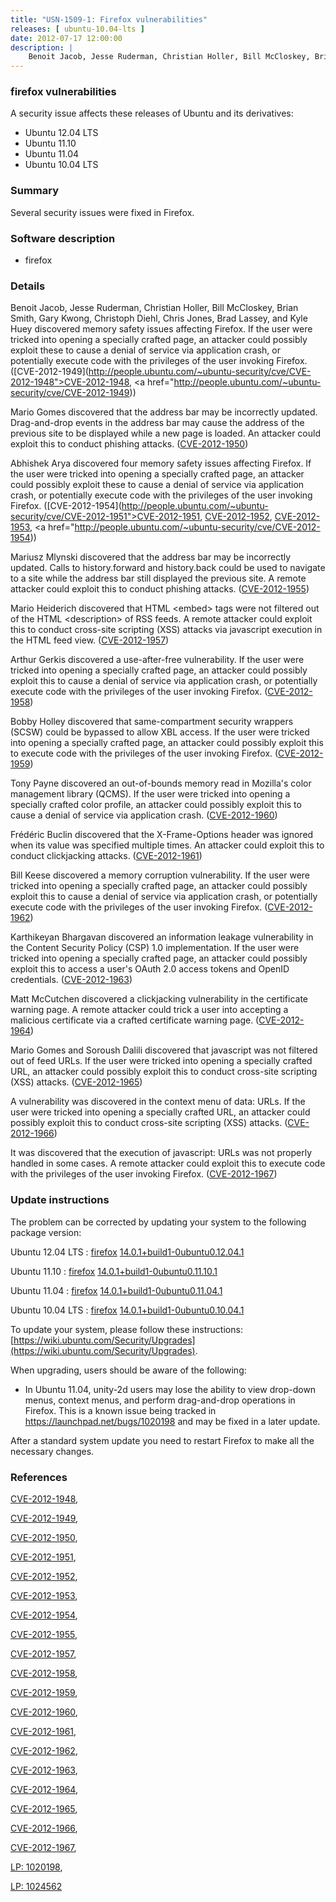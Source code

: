 ```yaml
---
title: "USN-1509-1: Firefox vulnerabilities"
releases: [ ubuntu-10.04-lts ]
date: 2012-07-17 12:00:00
description: |
    Benoit Jacob, Jesse Ruderman, Christian Holler, Bill McCloskey, Brian Smith, Gary Kwong, Christoph Diehl, Chris Jones, Brad Lassey, and Kyle Huey discovered memory safety issues affecting Firefox. If the user were tricked into opening a specially crafted page, an attacker could possibly exploit these to cause a denial of service via application crash, or potentially execute code with the privileges of the user invoking Firefox. ([CVE-2012-1949](http://people.ubuntu.com/~ubuntu-security/cve/CVE-2012-1948">CVE-2012-1948</a>, <a href="http://people.ubuntu.com/~ubuntu-security/cve/CVE-2012-1949))
--- 
```

 
### firefox vulnerabilities

A security issue affects these releases of Ubuntu and its derivatives:

* Ubuntu 12.04 LTS
* Ubuntu 11.10
* Ubuntu 11.04
* Ubuntu 10.04 LTS

### Summary

Several security issues were fixed in Firefox. 

### Software description

* firefox 

### Details

Benoit Jacob, Jesse Ruderman, Christian Holler, Bill McCloskey, Brian Smith, Gary Kwong, Christoph Diehl, Chris Jones, Brad Lassey, and Kyle Huey discovered memory safety issues affecting Firefox. If the user were tricked into opening a specially crafted page, an attacker could possibly exploit these to cause a denial of service via application crash, or potentially execute code with the privileges of the user invoking Firefox. ([CVE-2012-1949](http://people.ubuntu.com/~ubuntu-security/cve/CVE-2012-1948">CVE-2012-1948</a>, <a href="http://people.ubuntu.com/~ubuntu-security/cve/CVE-2012-1949))

Mario Gomes discovered that the address bar may be incorrectly updated. Drag-and-drop events in the address bar may cause the address of the previous site to be displayed while a new page is loaded. An attacker could exploit this to conduct phishing attacks. ([CVE-2012-1950](http://people.ubuntu.com/~ubuntu-security/cve/CVE-2012-1950))

Abhishek Arya discovered four memory safety issues affecting Firefox. If the user were tricked into opening a specially crafted page, an attacker could possibly exploit these to cause a denial of service via application crash, or potentially execute code with the privileges of the user invoking Firefox. ([CVE-2012-1954](http://people.ubuntu.com/~ubuntu-security/cve/CVE-2012-1951">CVE-2012-1951</a>, <a href="http://people.ubuntu.com/~ubuntu-security/cve/CVE-2012-1952">CVE-2012-1952</a>, <a href="http://people.ubuntu.com/~ubuntu-security/cve/CVE-2012-1953">CVE-2012-1953</a>, <a href="http://people.ubuntu.com/~ubuntu-security/cve/CVE-2012-1954))

Mariusz Mlynski discovered that the address bar may be incorrectly updated. Calls to history.forward and history.back could be used to navigate to a site while the address bar still displayed the previous site. A remote attacker could exploit this to conduct phishing attacks. ([CVE-2012-1955](http://people.ubuntu.com/~ubuntu-security/cve/CVE-2012-1955))

Mario Heiderich discovered that HTML &lt;embed&gt; tags were not filtered out of the HTML &lt;description&gt; of RSS feeds. A remote attacker could exploit this to conduct cross-site scripting (XSS) attacks via javascript execution in the HTML feed view. ([CVE-2012-1957](http://people.ubuntu.com/~ubuntu-security/cve/CVE-2012-1957))

Arthur Gerkis discovered a use-after-free vulnerability. If the user were tricked into opening a specially crafted page, an attacker could possibly exploit this to cause a denial of service via application crash, or potentially execute code with the privileges of the user invoking Firefox. ([CVE-2012-1958](http://people.ubuntu.com/~ubuntu-security/cve/CVE-2012-1958))

Bobby Holley discovered that same-compartment security wrappers (SCSW) could be bypassed to allow XBL access. If the user were tricked into opening a specially crafted page, an attacker could possibly exploit this to execute code with the privileges of the user invoking Firefox. ([CVE-2012-1959](http://people.ubuntu.com/~ubuntu-security/cve/CVE-2012-1959))

Tony Payne discovered an out-of-bounds memory read in Mozilla&#39;s color management library (QCMS). If the user were tricked into opening a specially crafted color profile, an attacker could possibly exploit this to cause a denial of service via application crash. ([CVE-2012-1960](http://people.ubuntu.com/~ubuntu-security/cve/CVE-2012-1960))

Frédéric Buclin discovered that the X-Frame-Options header was ignored when its value was specified multiple times. An attacker could exploit this to conduct clickjacking attacks. ([CVE-2012-1961](http://people.ubuntu.com/~ubuntu-security/cve/CVE-2012-1961))

Bill Keese discovered a memory corruption vulnerability. If the user were tricked into opening a specially crafted page, an attacker could possibly exploit this to cause a denial of service via application crash, or potentially execute code with the privileges of the user invoking Firefox. ([CVE-2012-1962](http://people.ubuntu.com/~ubuntu-security/cve/CVE-2012-1962))

Karthikeyan Bhargavan discovered an information leakage vulnerability in the Content Security Policy (CSP) 1.0 implementation. If the user were tricked into opening a specially crafted page, an attacker could possibly exploit this to access a user&#39;s OAuth 2.0 access tokens and OpenID credentials. ([CVE-2012-1963](http://people.ubuntu.com/~ubuntu-security/cve/CVE-2012-1963))

Matt McCutchen discovered a clickjacking vulnerability in the certificate warning page. A remote attacker could trick a user into accepting a malicious certificate via a crafted certificate warning page. ([CVE-2012-1964](http://people.ubuntu.com/~ubuntu-security/cve/CVE-2012-1964))

Mario Gomes and Soroush Dalili discovered that javascript was not filtered out of feed URLs. If the user were tricked into opening a specially crafted URL, an attacker could possibly exploit this to conduct cross-site scripting (XSS) attacks. ([CVE-2012-1965](http://people.ubuntu.com/~ubuntu-security/cve/CVE-2012-1965))

A vulnerability was discovered in the context menu of data: URLs. If the user were tricked into opening a specially crafted URL, an attacker could possibly exploit this to conduct cross-site scripting (XSS) attacks. ([CVE-2012-1966](http://people.ubuntu.com/~ubuntu-security/cve/CVE-2012-1966))

It was discovered that the execution of javascript: URLs was not properly handled in some cases. A remote attacker could exploit this to execute code with the privileges of the user invoking Firefox. ([CVE-2012-1967](http://people.ubuntu.com/~ubuntu-security/cve/CVE-2012-1967)) 

### Update instructions

The problem can be corrected by updating your system to the following package version:

Ubuntu 12.04 LTS
 : [firefox](https://launchpad.net/ubuntu/+source/firefox) <span> [14.0.1+build1-0ubuntu0.12.04.1](https://launchpad.net/ubuntu/+source/firefox/14.0.1+build1-0ubuntu0.12.04.1) </span> 

Ubuntu 11.10
 : [firefox](https://launchpad.net/ubuntu/+source/firefox) <span> [14.0.1+build1-0ubuntu0.11.10.1](https://launchpad.net/ubuntu/+source/firefox/14.0.1+build1-0ubuntu0.11.10.1) </span> 

Ubuntu 11.04
 : [firefox](https://launchpad.net/ubuntu/+source/firefox) <span> [14.0.1+build1-0ubuntu0.11.04.1](https://launchpad.net/ubuntu/+source/firefox/14.0.1+build1-0ubuntu0.11.04.1) </span> 

Ubuntu 10.04 LTS
 : [firefox](https://launchpad.net/ubuntu/+source/firefox) <span> [14.0.1+build1-0ubuntu0.10.04.1](https://launchpad.net/ubuntu/+source/firefox/14.0.1+build1-0ubuntu0.10.04.1) </span> 

To update your system, please follow these instructions: [https://wiki.ubuntu.com/Security/Upgrades](https://wiki.ubuntu.com/Security/Upgrades).

When upgrading, users should be aware of the following:

- In Ubuntu 11.04, unity-2d users may lose the ability to view drop-down menus, context menus, and perform drag-and-drop operations in Firefox. This is a known issue being tracked in https://launchpad.net/bugs/1020198 and may be fixed in a later update.

After a standard system update you need to restart Firefox to make all the necessary changes. 

### References

 [CVE-2012-1948](http://people.ubuntu.com/~ubuntu-security/cve/CVE-2012-1948), 

 [CVE-2012-1949](http://people.ubuntu.com/~ubuntu-security/cve/CVE-2012-1949), 

 [CVE-2012-1950](http://people.ubuntu.com/~ubuntu-security/cve/CVE-2012-1950), 

 [CVE-2012-1951](http://people.ubuntu.com/~ubuntu-security/cve/CVE-2012-1951), 

 [CVE-2012-1952](http://people.ubuntu.com/~ubuntu-security/cve/CVE-2012-1952), 

 [CVE-2012-1953](http://people.ubuntu.com/~ubuntu-security/cve/CVE-2012-1953), 

 [CVE-2012-1954](http://people.ubuntu.com/~ubuntu-security/cve/CVE-2012-1954), 

 [CVE-2012-1955](http://people.ubuntu.com/~ubuntu-security/cve/CVE-2012-1955), 

 [CVE-2012-1957](http://people.ubuntu.com/~ubuntu-security/cve/CVE-2012-1957), 

 [CVE-2012-1958](http://people.ubuntu.com/~ubuntu-security/cve/CVE-2012-1958), 

 [CVE-2012-1959](http://people.ubuntu.com/~ubuntu-security/cve/CVE-2012-1959), 

 [CVE-2012-1960](http://people.ubuntu.com/~ubuntu-security/cve/CVE-2012-1960), 

 [CVE-2012-1961](http://people.ubuntu.com/~ubuntu-security/cve/CVE-2012-1961), 

 [CVE-2012-1962](http://people.ubuntu.com/~ubuntu-security/cve/CVE-2012-1962), 

 [CVE-2012-1963](http://people.ubuntu.com/~ubuntu-security/cve/CVE-2012-1963), 

 [CVE-2012-1964](http://people.ubuntu.com/~ubuntu-security/cve/CVE-2012-1964), 

 [CVE-2012-1965](http://people.ubuntu.com/~ubuntu-security/cve/CVE-2012-1965), 

 [CVE-2012-1966](http://people.ubuntu.com/~ubuntu-security/cve/CVE-2012-1966), 

 [CVE-2012-1967](http://people.ubuntu.com/~ubuntu-security/cve/CVE-2012-1967), 

 [LP: 1020198](https://launchpad.net/bugs/1020198), 

 [LP: 1024562](https://launchpad.net/bugs/1024562)
 
